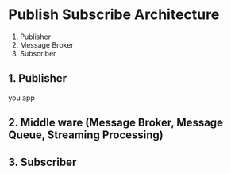 # Publish Subscribe Architecture

1. Publisher
2. Message Broker
3. Subscriber

## 1. Publisher
you app

## 2. Middle ware (Message Broker, Message Queue, Streaming Processing)

## 3. Subscriber
